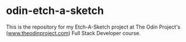 # odin-etch-a-sketch
This is the repository for my Etch-A-Sketch project at The Odin Project's (www.theodinproject.com) Full Stack Developer course. 
